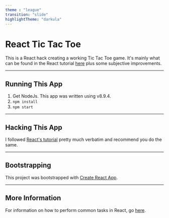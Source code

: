 ```yaml
---
theme : "league"
transition: "slide"
highlightTheme: "darkula"
---
```


# React Tic Tac Toe

This is a React hack creating a working Tic Tac Toe game. It's mainly what can be found in the React tutorial [here](https://reactjs.org/tutorial/tutorial.html) plus some subjective improvements.

---

## Running This App

1. Get NodeJs. This app was written using v8.9.4.
2. `npm install`
3. `npm start`

---

## Hacking This App

I followed [React's tutorial](https://reactjs.org/tutorial/tutorial.html) pretty much verbatim and recommend you do the same.

---

## Bootstrapping

This project was bootstrapped with [Create React App](https://github.com/facebookincubator/create-react-app).

---

## More Information

For information on how to perform common tasks in React, go [here](https://github.com/facebookincubator/create-react-app/blob/master/packages/react-scripts/template/README.md).
